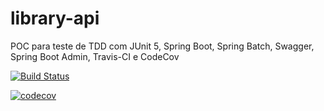 # library-api
POC para teste de TDD com JUnit 5, Spring Boot, Spring Batch, Swagger, Spring Boot Admin, Travis-CI e CodeCov

[![Build Status](https://travis-ci.com/robsonquaresma/library-api.svg?branch=master)](https://travis-ci.com/robsonquaresma/library-api)

[![codecov](https://codecov.io/gh/robsonquaresma/library-api/branch/master/graph/badge.svg)](https://codecov.io/gh/robsonquaresma/library-api)
